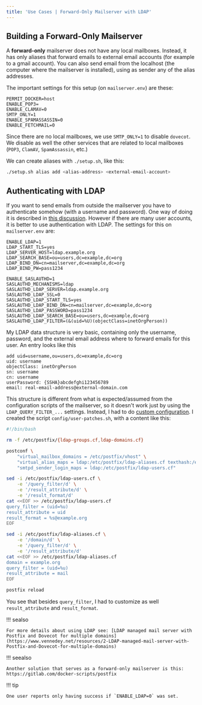```yaml
---
title: 'Use Cases | Forward-Only Mailserver with LDAP'
---
```


## Building a Forward-Only Mailserver

A **forward-only** mailserver does not have any local mailboxes. Instead, it has only aliases that forward emails to external email accounts (for example to a gmail account). You can also send email from the localhost (the computer where the mailserver is installed), using as sender any of the alias addresses.

The important settings for this setup (on `mailserver.env`) are these:

```env
PERMIT_DOCKER=host
ENABLE_POP3=
ENABLE_CLAMAV=0
SMTP_ONLY=1
ENABLE_SPAMASSASSIN=0
ENABLE_FETCHMAIL=0
```

Since there are no local mailboxes, we use `SMTP_ONLY=1` to disable `dovecot`. We disable as well the other services that are related to local mailboxes (`POP3`, `ClamAV`, `SpamAssassin`, etc.)

We can create aliases with `./setup.sh`, like this:

```sh
./setup.sh alias add <alias-address> <external-email-account>
```

## Authenticating with LDAP

If you want to send emails from outside the mailserver you have to authenticate somehow (with a username and password). One way of doing it is described in [this discussion][github-issue-1247]. However if there are many user accounts, it is better to use authentication with LDAP. The settings for this on `mailserver.env` are:

```env
ENABLE_LDAP=1
LDAP_START_TLS=yes
LDAP_SERVER_HOST=ldap.example.org
LDAP_SEARCH_BASE=ou=users,dc=example,dc=org
LDAP_BIND_DN=cn=mailserver,dc=example,dc=org
LDAP_BIND_PW=pass1234

ENABLE_SASLAUTHD=1
SASLAUTHD_MECHANISMS=ldap
SASLAUTHD_LDAP_SERVER=ldap.example.org
SASLAUTHD_LDAP_SSL=0
SASLAUTHD_LDAP_START_TLS=yes
SASLAUTHD_LDAP_BIND_DN=cn=mailserver,dc=example,dc=org
SASLAUTHD_LDAP_PASSWORD=pass1234
SASLAUTHD_LDAP_SEARCH_BASE=ou=users,dc=example,dc=org
SASLAUTHD_LDAP_FILTER=(&(uid=%U)(objectClass=inetOrgPerson))
```

My LDAP data structure is very basic, containing only the username, password, and the external email address where to forward emails for this user. An entry looks like this

```properties
add uid=username,ou=users,dc=example,dc=org
uid: username
objectClass: inetOrgPerson
sn: username
cn: username
userPassword: {SSHA}abcdefghi123456789
email: real-email-address@external-domain.com
```

This structure is different from what is expected/assumed from the configuration scripts of the mailserver, so it doesn't work just by using the `LDAP_QUERY_FILTER_...` settings. Instead, I had to do [custom configuration][github-file-readme-patches]. I created the script `config/user-patches.sh`, with a content like this:

```bash
#!/bin/bash

rm -f /etc/postfix/{ldap-groups.cf,ldap-domains.cf}

postconf \
    "virtual_mailbox_domains = /etc/postfix/vhost" \
    "virtual_alias_maps = ldap:/etc/postfix/ldap-aliases.cf texthash:/etc/postfix/virtual" \
    "smtpd_sender_login_maps = ldap:/etc/postfix/ldap-users.cf"

sed -i /etc/postfix/ldap-users.cf \
    -e '/query_filter/d' \
    -e '/result_attribute/d' \
    -e '/result_format/d'
cat <<EOF >> /etc/postfix/ldap-users.cf
query_filter = (uid=%u)
result_attribute = uid
result_format = %s@example.org
EOF

sed -i /etc/postfix/ldap-aliases.cf \
    -e '/domain/d' \
    -e '/query_filter/d' \
    -e '/result_attribute/d'
cat <<EOF >> /etc/postfix/ldap-aliases.cf
domain = example.org
query_filter = (uid=%u)
result_attribute = mail
EOF

postfix reload
```

You see that besides `query_filter`, I had to customize as well `result_attribute` and `result_format`.

!!! sealso

    For more details about using LDAP see: [LDAP managed mail server with Postfix and Dovecot for multiple domains](https://www.vennedey.net/resources/2-LDAP-managed-mail-server-with-Postfix-and-Dovecot-for-multiple-domains)

!!! seealso

    Another solution that serves as a forward-only mailserver is this: https://gitlab.com/docker-scripts/postfix

!!! tip

    One user reports only having success if `ENABLE_LDAP=0` was set.

[github-file-readme-patches]: https://github.com/docker-mailserver/docker-mailserver/blob/master/README.md#custom-user-changes--patches
[github-issue-1247]: https://github.com/docker-mailserver/docker-mailserver/issues/1247
